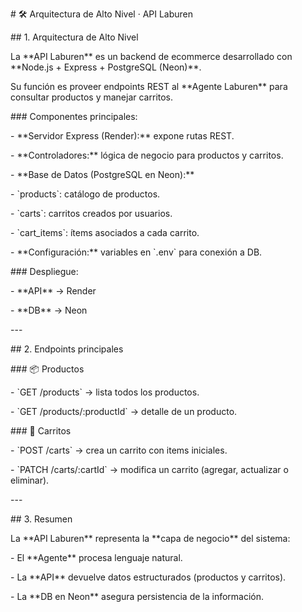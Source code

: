 \# 🛠️ Arquitectura de Alto Nivel · API Laburen

\#\# 1\. Arquitectura de Alto Nivel

La \*\*API Laburen\*\* es un backend de ecommerce desarrollado con \*\*Node.js \+ Express \+ PostgreSQL (Neon)\*\*.  

Su función es proveer endpoints REST al \*\*Agente Laburen\*\* para consultar productos y manejar carritos.

\#\#\# Componentes principales:

\- \*\*Servidor Express (Render):\*\* expone rutas REST.  

\- \*\*Controladores:\*\* lógica de negocio para productos y carritos.  

\- \*\*Base de Datos (PostgreSQL en Neon):\*\*  

  \- \`products\`: catálogo de productos.  

  \- \`carts\`: carritos creados por usuarios.  

  \- \`cart\_items\`: ítems asociados a cada carrito.  

\- \*\*Configuración:\*\* variables en \`.env\` para conexión a DB.


\#\#\# Despliegue:

\- \*\*API\*\* → Render  

\- \*\*DB\*\* → Neon


\---

\#\# 2\. Endpoints principales

\#\#\# 📦 Productos

\- \`GET /products\` → lista todos los productos.  

\- \`GET /products/:productId\` → detalle de un producto.


\#\#\# 🛒 Carritos

\- \`POST /carts\` → crea un carrito con items iniciales.  

\- \`PATCH /carts/:cartId\` → modifica un carrito (agregar, actualizar o eliminar).


\---

\#\# 3\. Resumen

La \*\*API Laburen\*\* representa la \*\*capa de negocio\*\* del sistema:  

\- El \*\*Agente\*\* procesa lenguaje natural.  

\- La \*\*API\*\* devuelve datos estructurados (productos y carritos).  

\- La \*\*DB en Neon\*\* asegura persistencia de la información.


